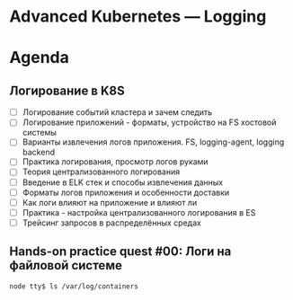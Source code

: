 Advanced Kubernetes — Logging
=============================

Agenda
======
Логирование в K8S
-----------------

- [ ] Логирование событий кластера и зачем следить
- [ ] Логирование приложений - форматы, устройство на FS хостовой системы
- [ ] Варианты извлечения логов приложения. FS, logging-agent, logging backend
- [ ] Практика логирования, просмотр логов руками
- [ ] Теория централизованного логирования
- [ ] Введение в ELK стек и способы извлечения данных
- [ ] Форматы логов приложения и особенности доставки
- [ ] Как логи влияют на приложение и влияют ли
- [ ] Практика - настройка централизованного логирования в ES
- [ ] Трейсинг запросов в распределённых средах

Hands-on practice quest #00: Логи на файловой системе
-----------------------------------------------------

```shell
node tty$ ls /var/log/containers
```